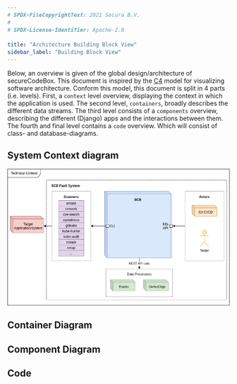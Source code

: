 ```yaml
---
# SPDX-FileCopyrightText: 2021 Secura B.V.
#
# SPDX-License-Identifier: Apache-2.0

title: "Architecture Building Block View"
sidebar_label: "Building Block View"
---
```


Below, an overview is given of the global design/architecture of secureCodeBox. This document is inspired by the [C4](https://c4model.com/) model for visualizing software architecture. Conform this model, this document is split in 4 parts (i.e. levels). First, a `context` level overview, displaying the context in which the application is used. The second level, `containers`, broadly describes the different data streams. The third level consists of a `components` overview, describing the different (Django) apps and the interactions between them. The fourth and final level contains a `code` overview. Which will consist of class- and database-diagrams.

## System Context diagram

![Technical context diagram](/static/img/architecture/TechnicalContextDiagram.png)

## Container Diagram

## Component Diagram

## Code
